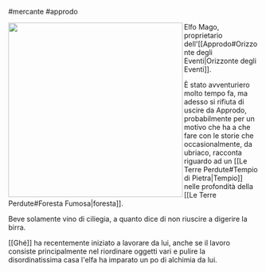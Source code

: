 #mercante #approdo

<img width=350 src="https://i.pinimg.com/564x/42/30/26/4230264189408fc87f85ba9724274bff.jpg" align=left>Elfo Mago, proprietario dell'[[Approdo#Orizzonte degli Eventi|Orizzonte degli Eventi]].

È stato avventuriero molto tempo fa, ma adesso si rifiuta di uscire da Approdo, probabilmente per un motivo che ha a che fare con le storie che occasionalmente, da ubriaco, racconta riguardo ad un [[Le Terre Perdute#Tempio di Pietra|Tempio]] nelle profondità della [[Le Terre Perdute#Foresta Fumosa|foresta]].

Beve solamente vino di ciliegia, a quanto dice di non riuscire a digerire la birra.

[[Ghé]] ha recentemente iniziato a lavorare da lui, anche se il lavoro consiste principalmente nel riordinare oggetti vari e pulire la disordinatissima casa l'elfa ha imparato un po di alchimia da lui.

